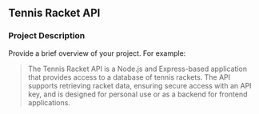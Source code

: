 ## Tennis Racket API

### Project Description

Provide a brief overview of your project. For example:

> The Tennis Racket API is a Node.js and Express-based application that provides access to a database of tennis rackets. The API supports retrieving racket data, ensuring secure access with an API key, and is designed for personal use or as a backend for frontend applications.